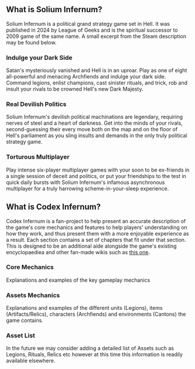 <!-- markdownlint-disable first-line-heading -->

## What is Solium Infernum?

Solium Infernum is a political grand strategy game set in Hell. It was published
in 2024 by League of Geeks and is the spiritual successor to 2009 game of the
same name. A small excerpt from the Steam description may be found below.

### Indulge your Dark Side

Satan's mysteriously vanished and Hell is in an uproar. Play as one of eight
all-powerful and menacing Archfiends and indulge your dark side. Command
legions, enlist champions, cast sinister rituals, and trick, rob and insult your
rivals to be crowned Hell's new Dark Majesty.

### Real Devilish Politics

Solium Infernum's devilish political machinations are legendary, requiring
nerves of steel and a heart of darkness. Get into the minds of your rivals,
second-guessing their every move both on the map and on the floor of Hell's
parliament as you sling insults and demands in the only truly political strategy
game.

### Torturous Multiplayer

Play intense six-player multiplayer games with your soon to be ex-friends in a
single session of deceit and politics, or put your friendships to the test in
quick daily bursts with Solium Infernum's infamous asynchronous multiplayer for
a truly harrowing scheme-in-your-sleep experience.

## What is Codex Infernum?

Codex Infernum is a fan-project to help present an accurate description of the
game's core mechanics and features to help players' understanding on how they
work, and thus present them with a more enjoyable experience as a result. Each
section contains a set of chapters that fit under that section. This is designed
to be an additional aide alongside the game's existing encyclopaediea and other
fan-made wikis such as [this one][fandomwiki].

### Core Mechanics

Explanations and examples of the key gameplay mechanics

### Assets Mechanics

Explanations and examples of the different units (Legions), items
(Artifacts/Relics), characters (Archfiends) and environments (Cantons) the game
contains.

### Asset List

In the future we may consider adding a detailed list of Assets such as Legions,
Rituals, Relics etc however at this time this information is readily available
elsewhere.

[fandomwiki]: https://solium-infernum-by-league-of-geeks.fandom.com/wiki/Solium_Infernum_by_League_of_Geeks_Wiki
